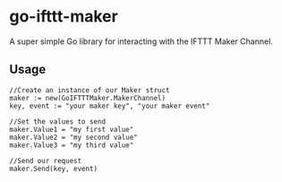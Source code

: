 # go-ifttt-maker
A super simple Go library for interacting with the IFTTT Maker Channel.

## Usage
    //Create an instance of our Maker struct
    maker := new(GoIFTTTMaker.MakerChannel)
    key, event := "your maker key", "your maker event"

    //Set the values to send
    maker.Value1 = "my first value"
    maker.Value2 = "my second value"
    maker.Value3 = "my third value"

    //Send our request
    maker.Send(key, event)
